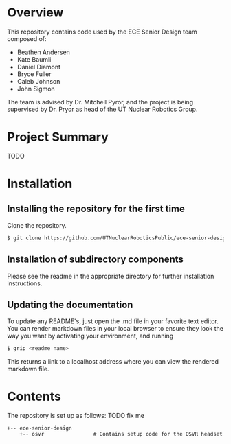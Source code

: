 
# Overview

<p>
This repository contains code used by the ECE Senior Design team composed of:
<ul>
   <li>Beathen Andersen</li>
   <li>Kate Baumli</li>
   <li>Daniel Diamont</li>
   <li>Bryce Fuller</li>
   <li>Caleb Johnson</li>
   <li>John Sigmon</li>
</ul>
</p>
<p>
The team is advised by Dr. Mitchell Pyror, and the project is being supervised by Dr. Pryor as head of the UT Nuclear Robotics Group.
</p>

# Project Summary

TODO

# Installation

## Installing the repository for the first time
<p>
Clone the repository.
</p>

```bash
$ git clone https://github.com/UTNuclearRoboticsPublic/ece-senior-design.git
```

## Installation of subdirectory components
Please see the readme in the appropriate directory for further installation instructions.

## Updating the documentation

To update any README's, just open the .md file in your favorite text editor. You can render markdown files in your local browser to ensure they look the way you want by activating your environment, and running

```bash
$ grip <readme name>
```

This returns a link to a localhost address where you can view the rendered markdown file.

# Contents

The repository is set up as follows:
TODO fix me

```
+-- ece-senior-design
    +-- osvr                # Contains setup code for the OSVR headset
```
